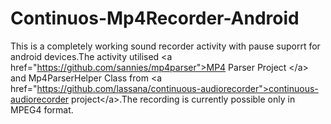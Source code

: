 # Continuos-Mp4Recorder-Android
This is a completely working sound recorder activity with pause suporrt for android devices.The activity utilised &lt;a href="https://github.com/sannies/mp4parser">MP4 Parser Project &lt;/a> and Mp4ParserHelper Class from &lt;a href="https://github.com/lassana/continuous-audiorecorder">continuous-audiorecorder project&lt;/a>.The recording is currently possible only in MPEG4 format.
